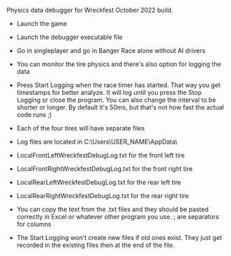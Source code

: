 Physics data debugger for Wreckfest October 2022 build.

- Launch the game
- Launch the debugger executable file
- Go in singleplayer and go in Banger Race alone without AI drivers
- You can monitor the tire physics and there's also option for logging the data
- Press Start Logging when the race timer has started. That way you get timestamps for better analyze. It will log until you press the Stop Logging or close the program. You can also change the interval to be shorter or longer. By default it's 50ms, but that's not how fast the actual code runs ;)
- Each of the four tires will have separate files
- Log files are located in C:\Users\USER_NAME\AppData\
- LocalFrontLeftWreckfestDebugLog.txt for the front left tire
- LocalFrontRightWreckfestDebugLog.txt for the front right tire
- LocalRearLeftWreckfestDebugLog.txt for the rear left tire
- LocalRearRightWreckfestDebugLog.txt for the rear right tire

- You can copy the text from the .txt files and they should be pasted correctly in Excel or whatever other program you use. ; are separators for columns

- The Start Logging won't create new files if old ones exist. They just get recorded in the existing files then at the end of the file.
